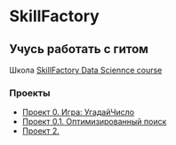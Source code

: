# SkillFactory
## Учусь работать с гитом
Школа [SkillFactory Data Sciennce course](https://skillfactory.ru/data-scientist)
### Проекты

* [Проект 0. Игра: УгадайЧисло](https://github.com/Umkasort/SkillFactory/tree/main/project_0)
* [Проект 0.1. Оптимизированный поиск](https://github.com/Umkasort/SkillFactory/tree/main/project_0/Find_number)
* [Проект 2.](___)
